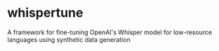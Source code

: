 # whispertune
A framework for fine-tuning OpenAI's Whisper model for low-resource languages using synthetic data generation

